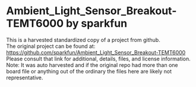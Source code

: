 
# Ambient_Light_Sensor_Breakout-TEMT6000 by sparkfun  
This is a harvested standardized copy of a project from github.  
The original project can be found at:  
https://github.com/sparkfun/Ambient_Light_Sensor_Breakout-TEMT6000  
Please consult that link for additional, details, files, and license information.  
Note: It was auto harvested and if the original repo had more than one board file or anything out of the ordinary the files here are likely not representative.  
    